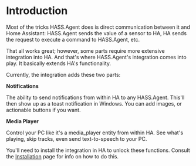 # Introduction

Most of the tricks HASS.Agent does is direct communication between it and Home Assistant: HASS.Agent sends the value of a sensor to HA, HA sends the request to execute a command to HASS.Agent, etc.

That all works great; however, some parts require more extensive integration into HA. And that's where HASS.Agent's integration comes into play. It basically extends HA's functionality.

Currently, the integration adds these two parts:

**Notifications**

The ability to send notifications from within HA to any HASS.Agent. This'll then show up as a toast notification in Windows. You can add images, or actionable buttons if you want. 

**Media Player**

Control your PC like it's a media_player entity from within HA. See what's playing, skip tracks, even send text-to-speech to your PC.

You'll need to install the integration in HA to unlock these functions. Consult the [Installation](https://hassagent.readthedocs.io/en/latest/integration/installation/) page for info on how to do this.
